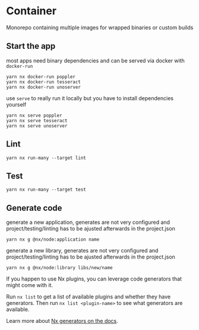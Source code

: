 # Container

Monorepo containing multiple images for wrapped binaries or custom builds

## Start the app

most apps need binary dependencies and can be served via docker with `docker-run`

```
yarn nx docker-run poppler
yarn nx docker-run tesseract
yarn nx docker-run unoserver
```

use `serve` to really run it locally but you have to install dependencies yourself

```
yarn nx serve poppler
yarn nx serve tesseract
yarn nx serve unoserver
```

## Lint

```
yarn nx run-many --target lint
```

## Test

```
yarn nx run-many --target test
```

## Generate code

generate a new application, generates are not very configured and project/testing/linting has to be ajusted afterwards in the project.json

```
yarn nx g @nx/node:application name
```

generate a new library, generates are not very configured and project/testing/linting has to be ajusted afterwards in the project.json

```
yarn nx g @nx/node:library libs/new/name
```

If you happen to use Nx plugins, you can leverage code generators that might come with it.

Run `nx list` to get a list of available plugins and whether they have generators. Then run `nx list <plugin-name>` to see what generators are available.

Learn more about [Nx generators on the docs](https://nx.dev/plugin-features/use-code-generators).
